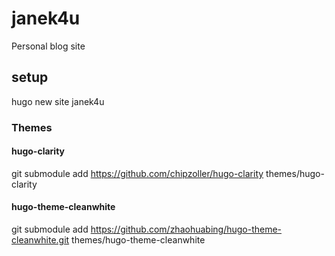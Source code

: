# janek4u
Personal blog site

## setup

hugo new site janek4u

### Themes

#### hugo-clarity
git submodule add https://github.com/chipzoller/hugo-clarity themes/hugo-clarity

#### hugo-theme-cleanwhite
git submodule add https://github.com/zhaohuabing/hugo-theme-cleanwhite.git themes/hugo-theme-cleanwhite
